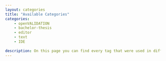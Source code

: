 ```yaml
---
layout: categories
title: "Available Categories"
categories: 
    - openVALIDATION
    - bachelor-thesis
    - editor
    - text
    - IDE
    
description: On this page you can find every tag that were used in different posts.
---
```

